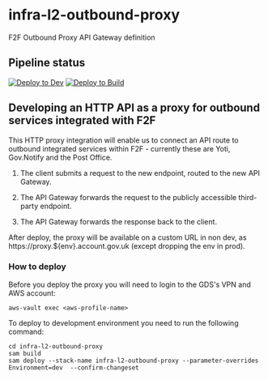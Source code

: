 # infra-l2-outbound-proxy

F2F Outbound Proxy API Gateway definition

## Pipeline status

[![Deploy to Dev](https://github.com/alphagov/di-ipv-cri-f2f-api/actions/workflows/post-merge-outbound-proxy-to-dev.yml/badge.svg)](https://github.com/alphagov/di-ipv-cri-f2f-api/actions/workflows/post-merge-outbound-proxy-to-dev.yml)
[![Deploy to Build](https://github.com/alphagov/di-ipv-cri-f2f-api/actions/workflows/post-merge-outbound-proxy-to-build.yml/badge.svg)](https://github.com/alphagov/di-ipv-cri-f2f-api/actions/workflows/post-merge-outbound-proxy-to-build.yml)

## Developing an HTTP API as a proxy for outbound services integrated with F2F

This HTTP proxy integration will enable us to connect an API route to outbound integrated services within F2F - currently these are Yoti, Gov.Notify and the Post Office.

1. The client submits a request to the new endpoint, routed to the new API Gateway.

2. The API Gateway forwards the request to the publicly accessible third-party endpoint.

3. The API Gateway forwards the response back to the client.

After deploy, the proxy will be available on a custom URL in non dev, as https://proxy.${env}.account.gov.uk (except dropping the env in prod).

### How to deploy ###

Before you deploy the proxy you will need to login to the GDS's VPN and AWS account:

```
aws-vault exec <aws-profile-name>
```

To deploy to development environment you need to run the following command:

```
cd infra-l2-outbound-proxy
sam build
sam deploy --stack-name infra-l2-outbound-proxy --parameter-overrides Environment=dev  --confirm-changeset
```
